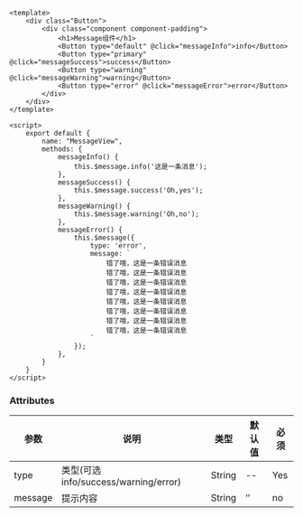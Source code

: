 ```vue
<template>
    <div class="Button">
        <div class="component component-padding">
            <h1>Message组件</h1>
            <Button type="default" @click="messageInfo">info</Button>
            <Button type="primary" @click="messageSuccess">success</Button>
            <Button type="warning" @click="messageWarning">warning</Button>
            <Button type="error" @click="messageError">error</Button>
        </div>
    </div>
</template>

<script>
    export default {
        name: "MessageView",
        methods: {
            messageInfo() {
                this.$message.info('这是一条消息');
            },
            messageSuccess() {
                this.$message.success('Oh,yes');
            },
            messageWarning() {
                this.$message.warning('Oh,no');
            },
            messageError() {
                this.$message({
                    type: 'error',
                    message: `
                        错了哦，这是一条错误消息
                        错了哦，这是一条错误消息
                        错了哦，这是一条错误消息
                        错了哦，这是一条错误消息
                        错了哦，这是一条错误消息
                        错了哦，这是一条错误消息
                        错了哦，这是一条错误消息
                        错了哦，这是一条错误消息
                    `
                });
            },
        }
    }
</script>

```

### Attributes

| 参数     | 说明  | 类型    | 默认值  | 必须    |
| ------- | ---- | ------ | ------- | ------ |
| type    | 类型(可选 info/success/warning/error) | String | -- | Yes     |
| message    | 提示内容 | String | ‘’  | no     |
